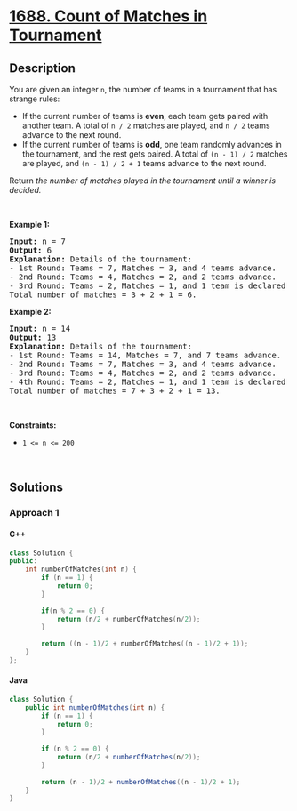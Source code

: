 # [1688. Count of Matches in Tournament](https://leetcode.com/problems/count-of-matches-in-tournament)

## Description

<p>You are given an integer <code>n</code>, the number of teams in a tournament that has strange rules:</p>

<ul>
    <li>If the current number of teams is <strong>even</strong>, each team gets paired with another team. A total of <code>n / 2</code> matches are played, and <code>n / 2</code> teams advance to the next round.</li>
    <li>If the current number of teams is <strong>odd</strong>, one team randomly advances in the tournament, and the rest gets paired. A total of <code>(n - 1) / 2</code> matches are played, and <code>(n - 1) / 2 + 1</code> teams advance to the next round.</li>
</ul>

<p>Return <em>the number of matches played in the tournament until a winner is decided.</em></p>
<p>&nbsp;</p>

<p><strong class="example">Example 1:</strong></p>
<pre>
<strong>Input:</strong> n = 7
<strong>Output:</strong> 6
<strong>Explanation:</strong> Details of the tournament: 
- 1st Round: Teams = 7, Matches = 3, and 4 teams advance.
- 2nd Round: Teams = 4, Matches = 2, and 2 teams advance.
- 3rd Round: Teams = 2, Matches = 1, and 1 team is declared the winner.
Total number of matches = 3 + 2 + 1 = 6.
</pre>

<p><strong class="example">Example 2:</strong></p>
<pre>
<strong>Input:</strong> n = 14
<strong>Output:</strong> 13
<strong>Explanation:</strong> Details of the tournament:
- 1st Round: Teams = 14, Matches = 7, and 7 teams advance.
- 2nd Round: Teams = 7, Matches = 3, and 4 teams advance.
- 3rd Round: Teams = 4, Matches = 2, and 2 teams advance.
- 4th Round: Teams = 2, Matches = 1, and 1 team is declared the winner.
Total number of matches = 7 + 3 + 2 + 1 = 13.
</pre>
<p>&nbsp;</p>

<p><strong>Constraints:</strong></p>
<ul>
    <li><code>1 &lt;= n &lt;= 200</code></li>
</ul>
<p>&nbsp;</p>

## Solutions

### **Approach 1**

<!-- tabs:start -->

#### C++

```cpp
class Solution {
public:
    int numberOfMatches(int n) {
        if (n == 1) {
            return 0;
        }
        
        if(n % 2 == 0) {
            return (n/2 + numberOfMatches(n/2));
        }
        
        return ((n - 1)/2 + numberOfMatches((n - 1)/2 + 1));
    }
};
```

#### Java

```java
class Solution {
    public int numberOfMatches(int n) {
        if (n == 1) {
            return 0;
        }
        
        if (n % 2 == 0) {
            return (n/2 + numberOfMatches(n/2));
        }
        
        return (n - 1)/2 + numberOfMatches((n - 1)/2 + 1);
    }
}
```

<!-- tabs:end -->